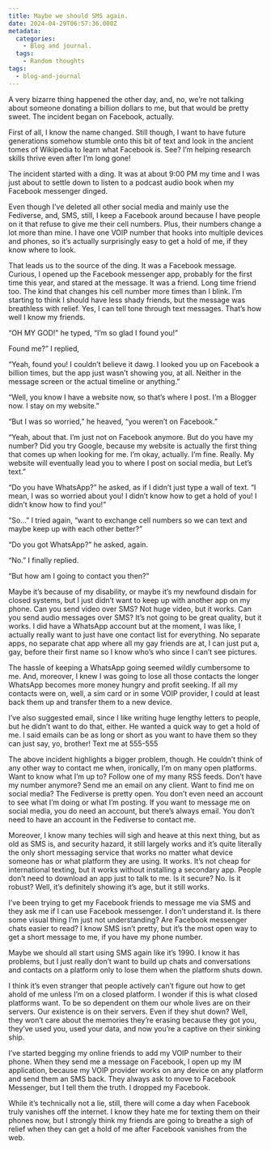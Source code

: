 ```yaml
---
title: Maybe we should SMS again.
date: 2024-04-29T06:57:36.000Z
metadata:
  categories:
    - Blog and journal.
  tags:
    - Random thoughts
tags:
  - blog-and-journal
---
```


A very bizarre thing happened the other day, and, no, we’re not talking about someone donating a billion dollars to me, but that would be pretty sweet. The incident began on Facebook, actually.

First of all, I know the name changed. Still though, I want to have future generations somehow stumble onto this bit of text and look in the ancient tomes of Wikipedia to learn what Facebook is. See? I’m helping research skills thrive even after I’m long gone!

The incident started with a ding. It was at about 9:00 PM my time and I was just about to settle down to listen to a podcast audio book when my Facebook messenger dinged.

Even though I’ve deleted all other social media and mainly use the Fediverse, and, SMS, still, I keep a Facebook around because I have people on it that refuse to give me their cell numbers. Plus, their numbers change a lot more than mine. I have one VOIP number that hooks into multiple devices and phones, so it’s actually surprisingly easy to get a hold of me, if they know where to look.

That leads us to the source of the ding. It was a Facebook message. Curious, I opened up the Facebook messenger app, probably for the first time this year, and stared at the message. It was a friend. Long time friend too. The kind that changes his cell number more times than I blink. I’m starting to think I should have less shady friends, but the message was breathless with relief. Yes, I can tell tone through text messages. That’s how well I know my friends.

“OH MY GOD!” he typed, “I’m so glad I found you!”

Found me?” I replied,

“Yeah, found you! I couldn’t believe it dawg. I looked you up on Facebook a billion times, but the app just wasn’t showing you, at all. Neither in the message screen or the actual timeline or anything.”

“Well, you know I have a website now, so that’s where I post. I’m a Blogger now. I stay on my website.”

“But I was so worried,” he heaved, “you weren’t on Facebook.”

“Yeah, about that. I’m just not on Facebook anymore. But do you have my number? Did you try Google, because my website is actually the first thing that comes up when looking for me. I’m okay, actually. I’m fine. Really. My website will eventually lead you to where I post on social media, but Let’s text.”

“Do you have WhatsApp?” he asked, as if I didn’t just type a wall of text. “I mean, I was so worried about you! I didn’t know how to get a hold of you! I didn’t know how to find you!”

“So…” I tried again, “want to exchange cell numbers so we can text and maybe keep up with each other better?”

“Do you got WhatsApp?” he asked, again.

“No.” I finally replied.

“But how am I going to contact you then?”

Maybe it’s because of my disability, or maybe it’s my newfound disdain for closed systems, but I just didn’t want to keep up with another app on my phone. Can you send video over SMS? Not huge video, but it works. Can you send audio messages over SMS? It’s not going to be great quality, but it works. I did have a WhatsApp account but at the moment, I was like, I actually really want to just have one contact list for everything. No separate apps, no separate chat app where all my gay friends are at, I can just put a, gay, before their first name so I know who’s who since I can’t see pictures.

The hassle of keeping a WhatsApp going seemed wildly cumbersome to me. And, moreover, I knew I was going to lose all those contacts the longer WhatsApp becomes more money hungry and profit seeking. If all my contacts were on, well, a sim card or in some VOIP provider, I could at least back them up and transfer them to a new device.

I’ve also suggested email, since I like writing huge lengthy letters to people, but he didn’t want to do that, either. He wanted a quick way to get a hold of me. I said emails can be as long or short as you want to have them so they can just say, yo, brother! Text me at 555-555

The above incident highlights a bigger problem, though. He couldn’t think of any other way to contact me when, ironically, I’m on many open platforms. Want to know what I’m up to? Follow one of my many RSS feeds. Don’t have my number anymore? Send me an email on any client. Want to find me on social media? The Fediverse is pretty open. You don’t even need an account to see what I’m doing or what I’m posting. If you want to message me on social media, you do need an account, but there’s always email. You don’t need to have an account in the Fediverse to contact me.

Moreover, I know many techies will sigh and heave at this next thing, but as old as SMS is, and security hazard, it still largely works and it’s quite literally the only short messaging service that works no matter what device someone has or what platform they are using. It works. It’s not cheap for international texting, but it works without installing a secondary app. People don’t need to download an app just to talk to me. Is it secure? No. Is it robust? Well, it’s definitely showing it’s age, but it still works.

I’ve been trying to get my Facebook friends to message me via SMS and they ask me if I can use Facebook messenger. I don’t understand it. Is there some visual thing I’m just not understanding? Are Facebook messenger chats easier to read? I know SMS isn’t pretty, but it’s the most open way to get a short message to me, if you have my phone number.

Maybe we should all start using SMS again like it’s 1990. I know it has problems, but I just really don’t want to build up chats and conversations and contacts on a platform only to lose them when the platform shuts down.

I think it’s even stranger that people actively can’t figure out how to get ahold of me unless I’m on a closed platform. I wonder if this is what closed platforms want. To be so dependent on them our whole lives are on their servers. Our existence is on their servers. Even if they shut down? Well, they won’t care about the memories they’re erasing because they got you, they’ve used you, used your data, and now you’re a captive on their sinking ship.

I’ve started begging my online friends to add my VOIP number to their phone. When they send me a message on Facebook, I open up my IM application, because my VOIP provider works on any device on any platform and send them an SMS back. They always ask to move to Facebook Messenger, but I tell them the truth. I dropped my Facebook.

While it’s technically not a lie, still, there will come a day when Facebook truly vanishes off the internet. I know they hate me for texting them on their phones now, but I strongly think my friends are going to breathe a sigh of relief when they can get a hold of me after Facebook vanishes from the web.
